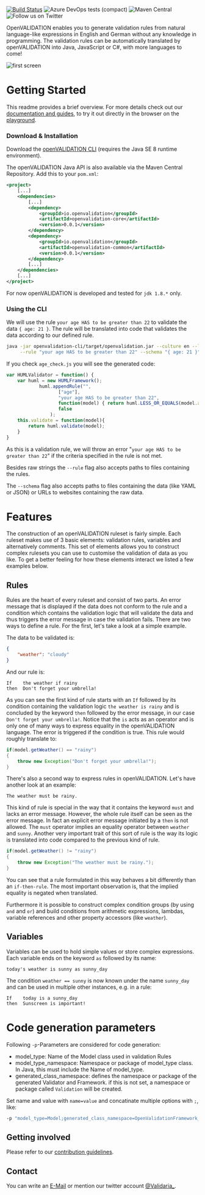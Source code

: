 [![Build Status](https://dev.azure.com/validaria/openvalidation/_apis/build/status/openVALIDATION/openVALIDATION%20master?branchName=master)](https://dev.azure.com/validaria/openvalidation/_build/latest?definitionId=1&branchName=master)
![Azure DevOps tests (compact)](https://img.shields.io/azure-devops/tests/validaria/openvalidation/1?compact_message)
![Maven Central](https://img.shields.io/maven-central/v/io.openvalidation/openvalidation)
![Follow us on Twitter](https://img.shields.io/twitter/follow/Validaria_?style=social)


OpenVALIDATION enables you to generate validation rules from natural language-like expressions in English and German without any knowledge in programming.
The validation rules can be automatically translated by openVALIDATION into Java, JavaScript or C#, with more languages to come!

![first screen](/docs/first-screen.png)

# Getting Started

This readme provides a brief overview. For more details check out our [documentation and guides](https://docs.openvalidation.io), to try it out directly in the browser on the [playground](http://playground.openvalidation.io/#/).

### Download & Installation
Download the [openVALIDATION CLI](https://repo1.maven.org/maven2/io/openvalidation/openvalidation-cli/0.0.1/openvalidation-cli-0.0.1.jar) (requires the Java SE 8 runtime environment).

The openVALIDATION Java API is also available via the Maven Central Repository. Add this to your `pom.xml`:
```xml
<project>
    [...]
    <dependencies>
        [...]
        <dependency>
            <groupId>io.openvalidation</groupId>
            <artifactId>openvalidation-core</artifactId>
            <version>0.0.1</version>
        </dependency>
        <dependency>
            <groupId>io.openvalidation</groupId>
            <artifactId>openvalidation-common</artifactId>
            <version>0.0.1</version>
        </dependency>
        [...]
    </dependencies>
    [...]
</project>
```
For now openVALIDATION is developed and tested for `jdk 1.8.*` only.

### Using the CLI
We will use the rule `your age HAS to be greater than 22` to validate the data `{ age: 21 }`. The rule will be translated into code that validates the data according to our defined rule.
```bash
java -jar openvalidation-cli/target/openvalidation.jar --culture en --language javascript \
     --rule "your age HAS to be greater than 22" --schema "{ age: 21 }" --output age_check.js
```
If you check `age_check.js` you will see the generated code:
```js
var HUMLValidator = function() {
    var huml = new HUMLFramework();
            huml.appendRule("",
                   ["age"],
                   "your age HAS to be greater than 22",
                   function(model) { return huml.LESS_OR_EQUALS(model.age, 22.0); },
                   false
                );
    this.validate = function(model){
        return huml.validate(model);
    }
}
```
As this is a validation rule, we will throw an error "`your age HAS to be greater than 22`" if the criteria specified in the rule is not met.

Besides raw strings the `--rule` flag also accepts paths to files containing the rules.

The `--schema` flag also accepts paths to files containing the data (like YAML or JSON) or URLs to websites containing the raw data.

# Features

The construction of an openVALIDATION ruleset is fairly simple. Each ruleset makes use of 3 basic elements: validation rules, variables and alternatively comments. This set of elements allows you to construct complex rulesets you can use to customise the validation of data as you like. To get a better feeling for how these elements interact we listed a few examples below.

## Rules

Rules are the heart of every ruleset and consist of two parts. An error message that is displayed if the data does not conform to the rule and a condition which contains the validation logic that will validate the data and thus triggers the error message in case the validation fails. There are two ways to define a rule. For the first, let\'s take a look at a simple example.

The data to be validated is:
```json
{
    "weather": "cloudy"
}
```
And our rule is:
```
If    the weather if rainy
then  Don't forget your umbrella!
```

As you can see the first kind of rule starts with an `If` followed by its condition containing the validation logic `the weather is rainy` and is concluded by the keyword `then` followed by the error message, in our case `Don't forget your umbrella!`. Notice that the `is` acts as an operator and is only one of many ways to express equality in the openVALIDATION language. The error is triggered if the condition is true. This rule would roughly translate to:
```java
if(model.getWeather() == "rainy")
{
    throw new Exception("Don't forget your umbrella!");
}
```

There's also a second way to express rules in openVALIDATION. Let's have another look at an example:
```
The weather must be rainy.
```
This kind of rule is special in the way that it contains the keyword `must` and lacks an error message. However, the whole rule itself can be seen as the error message. In fact an explicit error message initiated by a `then` is not allowed. The `must` operator implies an equality operator between `weather` and `sunny`. Another very important trait of this sort of rule is the way its logic is translated into code compared to the previous kind of rule.
```java
if(model.getWeather() != "rainy")
{
    throw new Exception("The weather must be rainy.");
}
``` 
You can see that a rule formulated in this way behaves a bit differently than an `if-then-rule`. The most important observation is, that the implied equality is negated when translated.

Furthermore it is possible to construct complex condition groups (by using `and` and `or`) and build conditions from arithmetic expressions, lambdas, variable references and other property accessors (like `weather`).

## Variables

Variables can be used to hold simple values or store complex expressions. Each variable ends on the keyword `as` followed by its name:
```
today's weather is sunny as sunny_day
```
The condition `weather == sunny` is now known under the name `sunny_day` and can be used in multiple other instances, e.g. in a rule:
```
If    today is a sunny_day 
then  Sunscreen is important!
```

# Code generation parameters
Following ``-p``-Parameters are considered for code generation:

- model_type: Name of the Model class used in validation Rules
- model_type_namespace: Namespace or package of model_type class. In Java, this must include the Name of model_type.
- generated_class_namespace: defines the namespace or package of the generated Validator and Framework. if this is not set, a namespace or package called ``Validation`` will be created.

Set name and value with ``name=value`` and concatinate multiple options with ``;``, 
like: 
```cmd
-p "model_type=Model;generated_class_namespace=OpenValidationFramework_CSharp;model_type_namespace=OpenValidationFramework_CSharp.Data"
```

## Getting involved

Please refer to our [contribution guidelines](CONTRIBUTING.md).

## Contact

You can write an [E-Mail](mailto:todo) or mention our twitter account [@Validaria_](https://twitter.com/validaria_).
